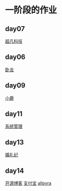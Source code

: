# 一阶段的作业
## day07
<a href='https://nini7059nini.github.io/%E8%B6%85%E5%87%A1%E7%A7%91%E6%8A%80/code/html/%E8%B6%85%E5%87%A1%E6%8A%80%E6%9C%AF.html'>超凡科技</a>
## day06
<a href='https://nini7059nini.github.io/day05/code/html/%E5%8D%A7%E9%BE%99.html'>卧龙</a>

## day09
<a href='https://nini7059nini.github.io/day09/code/html/%E5%B0%8F%E9%B9%BF.html'>小鹿</a>

## day11
<a href='https://nini7059nini.github.io/day11/code/html/系统管理.html'>系统管理</a>

## day13
<a href='https://nini7059nini.github.io/day13/html/%E5%A9%9A%E7%A4%BC%E7%BA%AA.html'>婚礼纪</a>


## day14
<a href='https://nini7059nini.github.io/day14/code/html/开源博客.html'>开源博客</a>
<a href='https://nini7059nini.github.io/day14/code/html/zhifubao.html'>支付宝</a>
<a href='https://nini7059nini.github.io/day14/code/html/allpyra.html'>allpyra</a>
